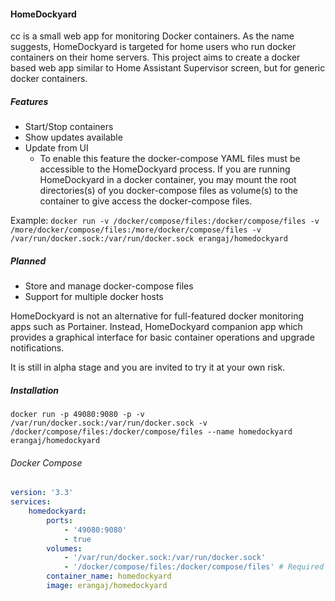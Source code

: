 #### HomeDockyard

cc is a small web app for monitoring Docker containers. As the name suggests, HomeDockyard is targeted for home users who run docker containers on their home servers. This project aims to create a docker based web app similar to Home Assistant Supervisor screen, but for generic docker containers.

##### Features

* Start/Stop containers
* Show updates available
* Update from UI
  * To enable this feature the docker-compose YAML files must be accessible to the HomeDockyard process. If you are running HomeDockyard in a docker container, you may mount the root directories(s) of you docker-compose files as volume(s) to the container to give access the docker-compose files.

Example:
`docker run -v /docker/compose/files:/docker/compose/files -v /more/docker/compose/files:/more/docker/compose/files -v /var/run/docker.sock:/var/run/docker.sock erangaj/homedockyard`

##### Planned

* Store and manage docker-compose files
* Support for multiple docker hosts

HomeDockyard is not an alternative for full-featured docker monitoring apps such as Portainer. Instead, HomeDockyard companion app which provides a graphical interface for basic container operations and upgrade notifications.

It is still in alpha stage and you are invited to try it at your own risk.

##### Installation

`docker run -p 49080:9080 -p -v /var/run/docker.sock:/var/run/docker.sock -v /docker/compose/files:/docker/compose/files --name homedockyard erangaj/homedockyard`

###### Docker Compose

```yaml
version: '3.3'
services:
    homedockyard:
        ports:
            - '49080:9080'
            - true
        volumes:
            - '/var/run/docker.sock:/var/run/docker.sock'
            - '/docker/compose/files:/docker/compose/files' # Required to enable updating containers
        container_name: homedockyard
        image: erangaj/homedockyard
```
